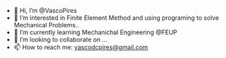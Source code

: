 - 👋 Hi, I’m @VascoPires
- 👀 I’m interested in Finite Element Method and using programing to solve Mechanical Problems..
- 🌱 I’m currently learning Mechanichal Engineering @FEUP
- 💞️ I’m looking to collaborate on ...
- 📫 How to reach me: vascodcpires@gmail.com

<!---
VascoPires/VascoPires is a ✨ special ✨ repository because its `README.md` (this file) appears on your GitHub profile.
You can click the Preview link to take a look at your changes.
--->
